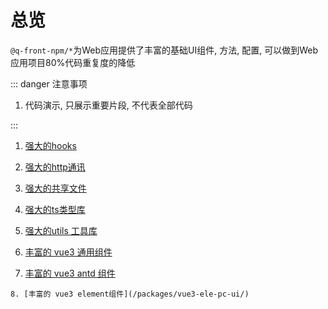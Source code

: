 # 总览

`@q-front-npm/*`为Web应用提供了丰富的基础UI组件, 方法, 配置, 可以做到Web应用项目80%代码重复度的降低

::: danger 注意事项

1. 代码演示, 只展示重要片段, 不代表全部代码

:::

1. [强大的hooks](/packages/hooks/)

2. [强大的http通讯](/packages/http/)

3. [强大的共享文件](/packages/shared/)

4. [强大的ts类型库](/packages/types/)

5. [强大的utils 工具库](/packages/utils/)

6. [丰富的 vue3 通用组件](/packages/vue3-pc-ui/)

7. [丰富的 vue3 antd 组件](/packages/vue3-antd-pc-ui/)

`8. [丰富的 vue3 element组件](/packages/vue3-ele-pc-ui/)`

